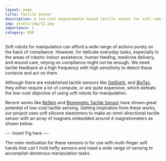 ```yaml
---
layout: page
title: Tactile Sensor
description: A low-cost magnetometer-based tactile sensor for soft robots
img: assets/img/12.jpg
importance: 1
category: MSR
---
```


Soft robots for manipulation can afford a wide range of actions purely on the back of compliance. However, for delicate everyday tasks, especially in the areas of robotic indoor assistance, human feeding, medicine delivery, and wound care, relying on compliance might not be enough. We need tactile feedback at a high frequency with high sensitivity to detect these contacts and act on them. 

Although there are established tactile sensors like <a href="https://www.gelsight.com/">GelSight</a>, and <a href="https://syntouchinc.com/">BioTac</a>, they either require a lot of compute, or are quite expensive, which defeats the low-cost objective of using soft robots for manipulation. 

Recent works like <a href="https://reskin.dev/">ReSkin</a> and <a href="https://arxiv.org/pdf/2203.15941.pdf">Biomimetic Tactile Sensor</a> have shown great potential of low-cost tactile sensing. Getting inspiration from these works, our project uses soft silicone elastomers to make an omni-directional tactile sensor with an array of magnets embedded around 4 magnetometers as shown below:

--- Insert Fig here ---

The main motivation for these sensors is for use with multi-finger soft hands that can't hold hefty sensors and need a wide range of sensing to accomplish dexterous manipulation tasks. 